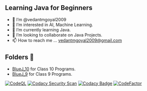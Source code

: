 ## Learning Java for Beginners
- 👋 I’m @vedantmgoyal2009
- 👀 I’m interested in AI, Machine Learning.
- 🌱 I’m currently learning Java.
- 💞️ I’m looking to collaborate on Java Projects.
- 📫 How to reach me ... vedantmgoyal2009@gmail.com

## Folders 📁
- [BlueJ_10](/BlueJ_10) for Class 10 Programs.
- [BlueJ_9](/BlueJ_9) for Class 9 Programs.

[![CodeQL](https://github.com/vedantmgoyal2009/vedantmgoyal2009/actions/workflows/codeql-analysis.yml/badge.svg)](https://github.com/vedantmgoyal2009/vedantmgoyal2009/actions/workflows/codeql-analysis.yml)
[![Codacy Security Scan](https://github.com/vedantmgoyal2009/vedantmgoyal2009/actions/workflows/codacy-analysis.yml/badge.svg)](https://github.com/vedantmgoyal2009/vedantmgoyal2009/actions/workflows/codacy-analysis.yml)
[![Codacy Badge](https://app.codacy.com/project/badge/Grade/0ab7c5cabdfa451995ee519f2b4edf00)](https://www.codacy.com/gh/vedantmgoyal2009/vedantmgoyal2009/dashboard)
[![CodeFactor](https://www.codefactor.io/repository/github/vedantmgoyal2009/vedantmgoyal2009/badge)](https://www.codefactor.io/repository/github/vedantmgoyal2009/vedantmgoyal2009)
